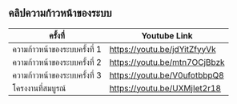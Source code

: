 ## คลิปความก้าวหน้าของระบบ
| ครั้งที่                           | Youtube Link                    |
|--------------------------------|---------------------------------|
| ความก้าวหน้าของระบบครั้งที่ 1  |   https://youtu.be/jdYitZfyyVk    |
| ความก้าวหน้าของระบบครั้งที่ 2  |  https://youtu.be/mtn7OCjBbzk    |
| ความก้าวหน้าของระบบครั้งที่ 3  |  https://youtu.be/V0ufotbbpQ8    |
| โครงงานที่สมบูรณ์              | https://youtu.be/UXMjIet2r18        |
